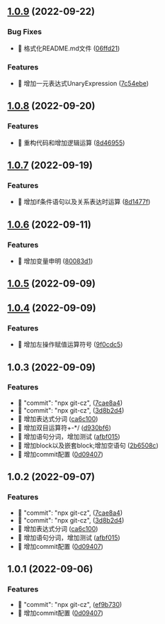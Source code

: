 ## [1.0.9](https://github.com/coloseo-design/parser/compare/v1.0.8...v1.0.9) (2022-09-22)


### Bug Fixes

* 🐛 格式化README.md文件 ([06ffd21](https://github.com/coloseo-design/parser/commit/06ffd218cfb37882b74acfb33723bafec60bb8fe))


### Features

* 🎸 增加一元表达式UnaryExpression ([7c54ebe](https://github.com/coloseo-design/parser/commit/7c54ebe4850b7fdc69f3ab9ddddd0601c35101b4))



## [1.0.8](https://github.com/coloseo-design/parser/compare/v1.0.7...v1.0.8) (2022-09-20)


### Features

* 🎸 重构代码和增加逻辑运算 ([8d46955](https://github.com/coloseo-design/parser/commit/8d46955fee8c8c4fab49978ff9f6a57756e03c67))



## [1.0.7](https://github.com/coloseo-design/parser/compare/v1.0.6...v1.0.7) (2022-09-19)


### Features

* 🎸 增加if条件语句以及关系表达时运算 ([8d1477f](https://github.com/coloseo-design/parser/commit/8d1477f0c2220e3dad68fd38a757ccbc11c1b014))



## [1.0.6](https://github.com/coloseo-design/parser/compare/v1.0.5...v1.0.6) (2022-09-11)


### Features

* 🎸 增加变量申明 ([80083d1](https://github.com/coloseo-design/parser/commit/80083d13265e289bb4e678e5a82d76b5ed7611c6))



## [1.0.5](https://github.com/coloseo-design/parser/compare/v1.0.4...v1.0.5) (2022-09-09)



## [1.0.4](https://github.com/coloseo-design/parser/compare/v1.0.3...v1.0.4) (2022-09-09)


### Features

* 🎸 增加左操作赋值运算符号 ([9f0cdc5](https://github.com/coloseo-design/parser/commit/9f0cdc5094942cd103f6d0172d7d9644141ebd2f))



## 1.0.3 (2022-09-09)


### Features

* 🎸 "commit": "npx git-cz", ([7cae8a4](https://github.com/coloseo-design/parser/commit/7cae8a4e8312e4454f14466d545b7b2c715ea486))
* 🎸 "commit": "npx git-cz", ([3d8b2d4](https://github.com/coloseo-design/parser/commit/3d8b2d4b59c31c395f408f3890944d4ea9993d62))
* 🎸 增加表达式分词 ([ca6c100](https://github.com/coloseo-design/parser/commit/ca6c100179e96a23b1bcf577d31e7aa857fbd1c0))
* 🎸 增加双目运算符+-*/ ([d930bf6](https://github.com/coloseo-design/parser/commit/d930bf6c43ddd517a078766349528742b667413d))
* 🎸 增加语句分词，增加测试 ([afbf015](https://github.com/coloseo-design/parser/commit/afbf015cdb9507c5ca4ddbb55e208900833a330f))
* 🎸 增加block以及嵌套block;增加空语句 ([2b6508c](https://github.com/coloseo-design/parser/commit/2b6508c9a8915e3d1306f590b83a26a565043d8e))
* 🎸 增加commit配置 ([0d09407](https://github.com/coloseo-design/parser/commit/0d094073aef114e5bd6d15513901817c486e62f3))



## 1.0.2 (2022-09-07)


### Features

* 🎸 "commit": "npx git-cz", ([7cae8a4](https://github.com/coloseo-design/parser/commit/7cae8a4e8312e4454f14466d545b7b2c715ea486))
* 🎸 "commit": "npx git-cz", ([3d8b2d4](https://github.com/coloseo-design/parser/commit/3d8b2d4b59c31c395f408f3890944d4ea9993d62))
* 🎸 增加表达式分词 ([ca6c100](https://github.com/coloseo-design/parser/commit/ca6c100179e96a23b1bcf577d31e7aa857fbd1c0))
* 🎸 增加语句分词，增加测试 ([afbf015](https://github.com/coloseo-design/parser/commit/afbf015cdb9507c5ca4ddbb55e208900833a330f))
* 🎸 增加commit配置 ([0d09407](https://github.com/coloseo-design/parser/commit/0d094073aef114e5bd6d15513901817c486e62f3))



## 1.0.1 (2022-09-06)


### Features

* 🎸 "commit": "npx git-cz", ([ef9b730](https://github.com/coloseo-design/parser/commit/ef9b730a8151abda0915bb795fe7f2afcdfc314a))
* 🎸 增加commit配置 ([0d09407](https://github.com/coloseo-design/parser/commit/0d094073aef114e5bd6d15513901817c486e62f3))



